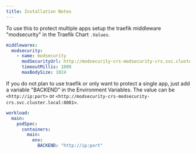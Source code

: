 ```yaml
---
title: Installation Notes
---
```


To use this to protect multiple apps setup the traefik middleware "modsecurity" in the Traefik Chart `.Values`.

```yaml
middlewares:
  modsecurity:
    - name: modsecurity
      modSecurityUrl: http://modsecurity-crs-modsecurity-crs.svc.cluster.local:8081
      timeoutMillis: 1000
      maxBodySize: 1024
```

If you do not plan to use traefik or only want to protect a single app, just add a variable "BACKEND" in the Environment Variables.
The value can be `<http://ip:port>` or `<http://modsecurity-crs-modsecurity-crs.svc.cluster.local:8081>`.

```yaml
workload:
  main:
    podSpec:
      containers:
        main:
          env:
            BACKEND: "http://ip:port"
```
